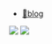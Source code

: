 - [🤔blog](https://www.yuque.com/objectivezt)

![](https://github-readme-stats.vercel.app/api?username=objectivezt&show_icons=true&theme=radical)
![](https://github-readme-stats.vercel.app/api/top-langs/?username=objectivezt&layout=compact&theme=radical)

<!--
**Objectivezt/Objectivezt** is a ✨ _special_ ✨ repository because its `README.md` (this file) appears on your GitHub profile.

Here are some ideas to get you started:

- 🔭 I’m currently working on ...
- 🌱 I’m currently learning ...
- 👯 I’m looking to collaborate on ...
- 🤔 I’m looking for help with ...
- 💬 Ask me about ...
- 📫 How to reach me: ...
- 😄 Pronouns: ...
- ⚡ Fun fact: ...
-->
